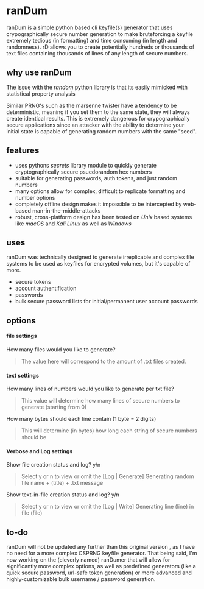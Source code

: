 # ranDum

ranDum is a simple python based cli keyfile(s) generator that uses crypographically secure number generation to make bruteforcing a keyfile extremely tedious (in formatting) and time consuming (in length and randomness). rD allows you to create potentially hundreds or thousands of text files containing thousands of lines of any length of secure numbers.

## why use ranDum
The issue with the *random* python library is that its easily mimicked with statistical property analysis

Similar PRNG's such as the marsenne twister have a tendency to be deterministic, meaning if you set them to the same state, they will always create identical results. This is extremely dangerous for crypographically secure applications since an attacker with the ability to determine your initial state is capable of generating random numbers with the same "seed".

## features

  - uses pythons *secrets* library module to quickly generate cryptographically secure psuedorandom hex numbers
  - suitable for generating passwords, auth tokens, and just random numbers
  - many options allow for complex, difficult to replicate formatting and number options
  - completely offline design makes it impossible to be intercepted by web-based man-in-the-middle-attacks
  - robust, cross-platform design has been tested on *Unix* based systems like *macOS* and *Kali Linux* as well as *Windows*

## uses
ranDum was technically designed to generate irreplicable and complex file systems to be used as keyfiles for encrypted volumes, but it's capable of more.
- secure tokens
- account authentification
- passwords
- bulk secure password lists for initial/permanent user account passwords
## options
#### file settings
How many files would you like to generate?
>The value here will correspond to the amount of .txt files created.
#### text settings

How many lines of numbers would you like to generate per txt file?
>This value will determine how many lines of secure numbers to generate (starting from 0)

How many bytes should each line contain (1 byte = 2 digits)
>This will determine (in bytes) how long each string of secure numbers should be
#### Verbose and Log settings
Show file creation status and log? y/n
>Select y or n to view or omit the [Log | Generate] Generating random file name + (title) + .txt message

Show text-in-file creation status and log? y/n
>Select y or n to view or omit the [Log | Write] Generating line (line) in file (file)

## to-do
ranDum will not be updated any further than this original version , as I have no need for a more complex CSPRNG keyfile generator. That being said, I'm now working on the (cleverly named) ranDumer that will allow for significantly more complex options, as well as predefined generators (like a quick secure password, url-safe token generation) or more advanced and highly-customizable bulk username / password generation.
